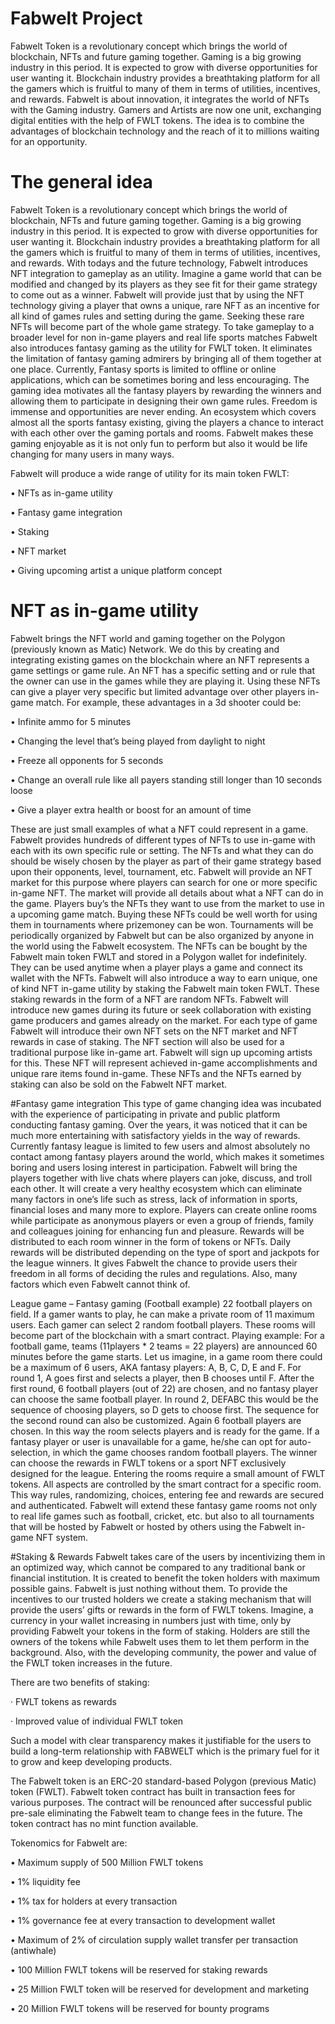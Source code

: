 # Fabwelt Project

Fabwelt Token is a revolutionary concept which brings the world of blockchain, NFTs and future gaming together. Gaming is a big growing industry in this period. It is expected to grow with diverse opportunities for user wanting it. Blockchain industry provides a breathtaking platform for all the gamers which is fruitful to many of them in terms of utilities, incentives, and rewards.
Fabwelt is about innovation, it integrates the world of NFTs with the Gaming industry. Gamers and Artists are now one unit, exchanging digital entities with the help of FWLT tokens. The idea is to combine the advantages of blockchain technology and the reach of it to millions waiting for an opportunity. 

# The general idea
Fabwelt Token is a revolutionary concept which brings the world of blockchain, NFTs and future gaming together. Gaming is a big growing industry in this period. It is expected to grow with diverse opportunities for user wanting it. Blockchain industry provides a breathtaking platform for all the gamers which is fruitful to many of them in terms of utilities, incentives, and rewards. 
With todays and the future technology, Fabwelt introduces NFT integration to gameplay as an utility. Imagine a game world that can be modified and changed by its players as they see fit for their game strategy to come out as a winner. Fabwelt will provide just that by using the NFT technology giving a player that owns a unique, rare NFT as an incentive for all kind of games rules and setting during the game. Seeking these rare NFTs will become part of the whole game strategy.
To take gameplay to a broader level for non in-game players and real life sports matches Fabwelt also introduces fantasy gaming as the utility for FWLT token. It eliminates the limitation of fantasy gaming admirers by bringing all of them together at one place. Currently, Fantasy sports is limited to offline or online applications, which can be sometimes boring and less encouraging. The gaming idea motivates all the fantasy players by rewarding the winners and allowing them to participate in designing their own game rules. Freedom is immense and opportunities are never ending. An ecosystem which covers almost all the sports fantasy existing, giving the players a chance to interact with each other over the gaming portals and rooms. Fabwelt makes these gaming enjoyable as it is not only fun to perform but also it would be life changing for many users in many ways. 

Fabwelt will produce a wide range of utility for its main token FWLT:

•	NFTs as in-game utility

•	Fantasy game integration

•	Staking

•	NFT market

•	Giving upcoming artist a unique platform concept
 
# NFT as in-game utility
Fabwelt brings the NFT world and gaming together on the Polygon (previously known as Matic) Network. We do this by creating and integrating existing games on the blockchain where an NFT represents a game settings or game rule. An NFT has a specific setting and or rule that the owner can use in the games while they are playing it. Using these NFTs can give a player very specific but limited advantage over other players in-game match. For example, these advantages in a 3d shooter could be:

•	Infinite ammo for 5 minutes

•	Changing the level that’s being played from daylight to night

•	Freeze all opponents for 5 seconds

•	Change an overall rule like all payers standing still longer than 10 seconds loose

•	Give a player extra health or boost for an amount of time
 
These are just small examples of what a NFT could represent in a game. Fabwelt provides hundreds of different types of NFTs to use in-game with each with its own specific rule or setting. The NFTs and what they can do should be wisely chosen by the player as part of their game strategy based upon their opponents, level, tournament, etc.
Fabwelt will provide an NFT market for this purpose where players can search for one or more specific in-game NFT. The market will provide all details about what a NFT can do in the game. Players buy’s the NFTs they want to use from the market to use in a upcoming game match. Buying these NFTs could be well worth for using them in tournaments where prizemoney can be won. Tournaments will be periodically organized by Fabwelt but can be also organized by anyone in the world using the Fabwelt ecosystem. The NFTs can be bought by the Fabwelt main token FWLT and stored in a Polygon wallet for indefinitely. They can be used anytime when a player plays a game and connect its wallet with the NFTs. Fabwelt will also introduce a way to earn unique, one of kind NFT in-game utility by staking the Fabwelt main token FWLT. These staking rewards in the form of a NFT are random NFTs.
Fabwelt will introduce new games during its future or seek collaboration with existing game producers and games already on the market. For each type of game Fabwelt will introduce their own NFT sets on the NFT market and NFT rewards in case of staking. The NFT section will also be used for a traditional purpose like in-game art. Fabwelt will sign up upcoming artists for this. These NFT will represent achieved in-game accomplishments and unique rare items found in-game. These NFTs and the NFTs earned by staking can also be sold on the Fabwelt NFT market. 

#Fantasy game integration
This type of game changing idea was incubated with the experience of participating in private and public platform conducting fantasy gaming. Over the years, it was noticed that it can be much more entertaining with satisfactory yields in the way of rewards. Currently fantasy league is limited to few users and almost absolutely no contact among fantasy players around the world, which makes it sometimes boring and users losing interest in participation. Fabwelt will bring the players together with live chats where players can joke, discuss, and troll each other. It will create a very healthy ecosystem which can eliminate many factors in one’s life such as stress, lack of information in sports, financial loses and many more to explore. Players can create online rooms while participate as anonymous players or even a group of friends, family and colleagues joining for enhancing fun and pleasure. Rewards will be distributed to each room winner in the form of tokens or NFTs. Daily rewards will be distributed depending on the type of sport and jackpots for the league winners. It gives Fabwelt the chance to provide users their freedom in all forms of deciding the rules and regulations. Also, many factors which even Fabwelt cannot think of.

League game – Fantasy gaming (Football example)
22 football players on field. If a gamer wants to play, he can make a private room of 11 maximum users. Each gamer can select 2 random football players. These rooms will become part of the blockchain with a smart contract.
Playing example:
For a football game, teams (11players * 2 teams = 22 players) are announced 60 minutes before the game starts. Let us imagine, in a game room there could be a maximum of 6 users, AKA fantasy players:  A, B, C, D, E and F. For round 1, A goes first and selects a player, then B chooses until F. After the first round, 6 football players (out of 22) are chosen, and no fantasy player can choose the same football player. In round 2, DEFABC this would be the sequence of choosing players, so D gets to choose first. The sequence for the second round can also be customized. Again 6 football players are chosen. In this way the room selects players and is ready for the game. If a fantasy player or user is unavailable for a game, he/she can opt for auto-selection, in which the game chooses random football players. The winner can choose the rewards in FWLT tokens or a sport NFT exclusively designed for the league. Entering the rooms require a small amount of FWLT tokens.
All aspects are controlled by the smart contract for a specific room. This way rules, randomizing, choices, entering fee and rewards are secured and authenticated.
Fabwelt will extend these fantasy game rooms not only to real life games such as football, cricket, etc. but also to all tournaments that will be hosted by Fabwelt or hosted by others using the Fabwelt in-game NFT system.

#Staking & Rewards 
Fabwelt takes care of the users by incentivizing them in an optimized way, which cannot be compared to any traditional bank or financial institution. It is created to benefit the token holders with maximum possible gains. Fabwelt is just nothing without them. To provide the incentives to our trusted holders we create a staking mechanism that will provide the users’ gifts or rewards in the form of FWLT tokens. Imagine, a currency in your wallet increasing in numbers just with time, only by providing Fabwelt your tokens in the form of staking. Holders are still the owners of the tokens while Fabwelt uses them to let them perform in the background. Also, with the developing community, the power and value of the FWLT token increases in the future. 

There are two benefits of staking: 

· FWLT tokens as rewards 

· Improved value of individual FWLT token 

Such a model with clear transparency makes it justifiable for the users to build a long-term relationship with FABWELT which is the primary fuel for it to grow and keep developing products.  

The Fabwelt token is an ERC-20 standard-based Polygon (previous Matic) token (FWLT). 
Fabwelt token contract has built in transaction fees for various purposes. The contract will be renounced after successful public pre-sale eliminating the Fabwelt team to change fees in the future. The token contract has no mint function available.

Tokenomics for Fabwelt are:

•	Maximum supply of 500 Million FWLT tokens

•	1% liquidity fee

•	1% tax for holders at every transaction

•	1% governance fee at every transaction to development wallet

•	Maximum of 2% of circulation supply wallet transfer per transaction (antiwhale)

•	100 Million FWLT tokens will be reserved for staking rewards

•	25 Million FWLT token will be reserved for development and marketing

•	20 Million FWLT tokens will be reserved for bounty programs
